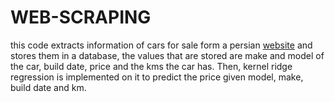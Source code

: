 # WEB-SCRAPING
this code extracts information of cars for sale form a persian [website](https://bama.ir/) and stores them in a database, the values that are stored are make and model of the car, build date, price and the kms the car has. Then, kernel ridge regression is implemented on it to predict the price given model, make, build date and km. 

